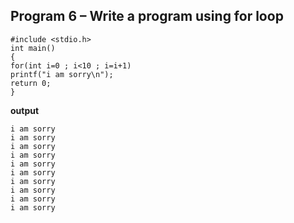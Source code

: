 ## Program 6 – Write a program using for loop
```
#include <stdio.h>
int main()
{
for(int i=0 ; i<10 ; i=i+1)
printf("i am sorry\n");
return 0;
} 
```
**output**
```
i am sorry
i am sorry
i am sorry
i am sorry
i am sorry
i am sorry
i am sorry
i am sorry
i am sorry
i am sorry
```


      

